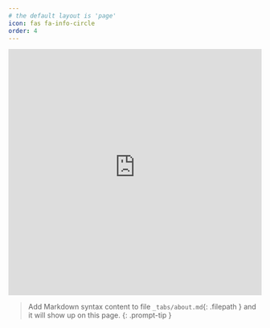 ```yaml
---
# the default layout is 'page'
icon: fas fa-info-circle
order: 4
---
```


<iframe frameborder="0" height="490" scrolling="no" src="https://sauravtom.goatcounter.com" width="100%"></iframe>


> Add Markdown syntax content to file `_tabs/about.md`{: .filepath } and it will show up on this page.
{: .prompt-tip }

